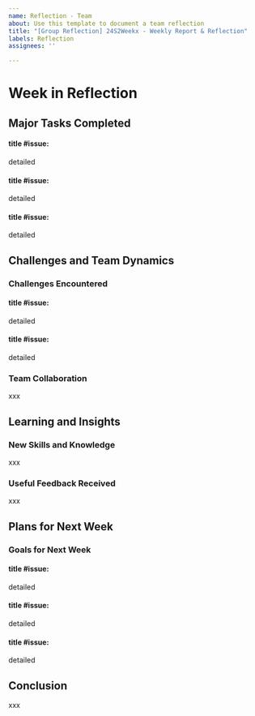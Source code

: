 ```yaml
---
name: Reflection - Team
about: Use this template to document a team reflection
title: "[Group Reflection] 24S2Weekx - Weekly Report & Reflection"
labels: Reflection
assignees: ''

---
```


# Week in Reflection

## Major Tasks Completed
#### title #issue: 
detailed
  
#### title #issue: 
detailed
  
#### title #issue: 
detailed
  
## Challenges and Team Dynamics
### Challenges Encountered
#### title #issue: 
detailed

#### title #issue: 
detailed
  
### Team Collaboration
xxx


## Learning and Insights
### New Skills and Knowledge
xxx

### Useful Feedback Received
xxx

## Plans for Next Week
### Goals for Next Week

#### title #issue: 
detailed

#### title #issue: 
detailed

#### title #issue: 
detailed

## Conclusion
xxx
